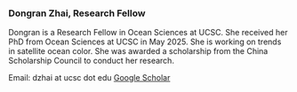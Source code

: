 ### Dongran Zhai, Research Fellow

Dongran is a Research Fellow in Ocean Sciences at UCSC. She received her PhD from Ocean Sciences at UCSC in May 2025. She is working on trends in satellite ocean color. She was awarded a scholarship from the China Scholarship Council to conduct her research.

Email: dzhai at ucsc dot edu
[Google Scholar](https://scholar.google.com/citations?user=2O8Mr0oAAAAJ&hl=zh-CN)

